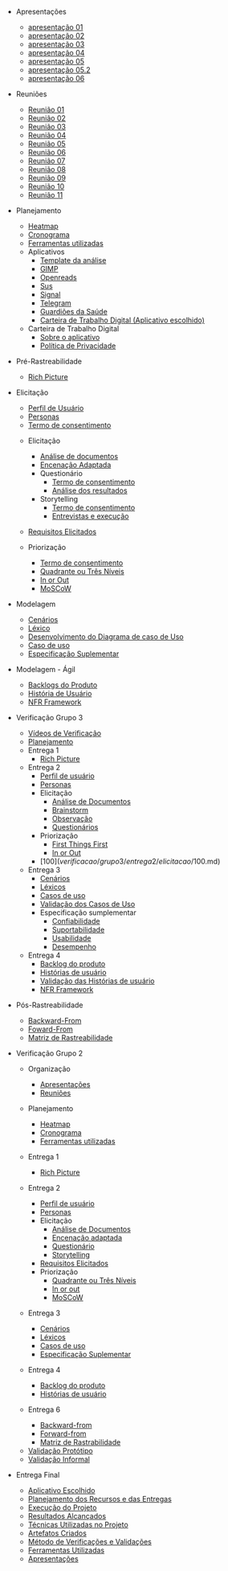 
* Apresentações
  - [apresentação 01](/apresentacoes/apresentacao01.md)
  - [apresentação 02](/apresentacoes/apresentacao02.md)
  - [apresentação 03](/apresentacoes/apresentacao03.md)
  - [apresentação 04](/apresentacoes/apresentacao04.md)
  - [apresentação 05](/apresentacoes/apresentacao5.md)
  - [apresentação 05.2](apresentacoes/Apresentacao5-2.md)
  - [apresentação 06](/apresentacoes/apresentacao06.md)

* Reuniões
  - [Reunião 01](reunioes/ata01.md)
  - [Reunião 02](reunioes/ata02.md)
  - [Reunião 03](reunioes/ata03.md)
  - [Reunião 04](reunioes/ata04.md)
  - [Reunião 05](reunioes/ata05.md)
  - [Reunião 06](reunioes/ata06.md)
  - [Reunião 07](reunioes/ata07.md)
  - [Reunião 08](reunioes/ata08.md)
  - [Reunião 09](reunioes/ata09.md)
  - [Reunião 10](reunioes/ata10.md)
  - [Reunião 11](reunioes/ata11.md)
  
* Planejamento 
  - [Heatmap](planejamento/heatmap.md)
  - [Cronograma](planejamento/Cronograma.md)
  - [Ferramentas utilizadas](planejamento/ferramentas.md)
  * Aplicativos
    - [Template da análise](planejamento/aplicativos/Templete_Analise.md)
    - [GIMP](planejamento/aplicativos/analise_GIMP.md)
    - [Openreads](planejamento/aplicativos/analise_Openreads.md)
    - [Sus](planejamento/aplicativos/analise_sus.md)
    - [Signal](planejamento/aplicativos/analise_Signal.md)
    - [Telegram](planejamento/aplicativos/analise_Telegram.md)
    - [Guardiões da Saúde](planejamento/aplicativos/analise_Guardioes.md)
    - [Carteira de Trabalho Digital (Aplicativo escolhido)](planejamento/aplicativos/analise_carteiradigitaldetrabalho.md)
  * Carteira de Trabalho Digital
    - [Sobre o aplicativo](planejamento/carteiraDigital/sobreCarteiraDigital.md)
    - [Política de Privacidade](planejamento/carteiraDigital/termosApp.md)
* Pré-Rastreabilidade
  - [Rich Picture](planejamento/rich_picture.md)

* Elicitação
  - [Perfil de Usuário](Elicitacao/PerfilDeUsuario.md)
  - [Personas](Elicitacao/Personas/TodasPersonas.md)
  - [Termo de consentimento](Elicitacao/TecnicasElicitacao/Execucao/Storytelling/TermoConsentimento.md)
      
  * Elicitação        
      - [Análise de documentos](Elicitacao/TecnicasElicitacao/Execucao/AnaliseDocumentos.md)
      - [Encenação Adaptada](Elicitacao/TecnicasElicitacao/Execucao/EncenacaoAdaptada.md)
      * Questionário
          - [Termo de consentimento](Elicitacao/TecnicasElicitacao/Execucao/Questionários/TermoConsentimento01.md)
          - [Análise dos resultados](Elicitacao/TecnicasElicitacao/Execucao/Questionários/Questionario.md)
      * Storytelling
          - [Termo de consentimento](Elicitacao/TecnicasElicitacao/Execucao/Storytelling/TermoConsentimento.md)
          - [Entrevistas e execução](Elicitacao/TecnicasElicitacao/Execucao/Storytelling/Storytelling.md)

            
  * [Requisitos Elicitados](Elicitacao/ResquisitosCorrigidos.md)

  * Priorização
    - [Termo de consentimento](Elicitacao/Priorizacao/Execucao/TermoConsentimentoPriorizacao.md)
    - [Quadrante ou Três Níveis](Elicitacao/Priorizacao/Execucao/QuadranteTresNiveis.md)
    - [In or Out](Elicitacao/Priorizacao/Execucao/InOrOut.md)
    - [MoSCoW](Elicitacao/Priorizacao/Execucao/MoSCoW.md)

* Modelagem
  - [Cenários](/modelagem/cenarios.md)
  - [Léxico](/modelagem/lexico.md)
  - [Desenvolvimento do Diagrama de caso de Uso](/ignore/IgnoreDiagramaCasoUso.md)
  - [Caso de uso](/modelagem/casoDeUso.md)
  - [Especificação Suplementar](/modelagem/especSuplementar.md)

* Modelagem - Ágil
  - [Backlogs do Produto](modelagemAgil/backlog.md)
  - [História de Usuário](modelagemAgil/historiaUsuario.md)
  - [NFR Framework](modelagemAgil/NFR.md)


* Verificação Grupo 3
  - [Vídeos de Verificação](verificacao/grupo3/videosValidacao.md)
  - [Planejamento](verificacao/grupo3/Planejamento.md)
  * Entrega 1
    - [Rich Picture](verificacao/grupo3/entrega1/richPicture.md)
  * Entrega 2
    - [Perfil de usuário](verificacao/grupo3/entrega2/perfilUsuário.md)
    - [Personas](verificacao/grupo3/entrega2/personas.md)
    * Elicitação
      -  [Análise de Documentos](verificacao/grupo3/entrega2/elicitacao/analiseDocumentos.md)
      - [Brainstorm](verificacao/grupo3/entrega2/elicitacao/brainstorm.md)
      - [Observação](verificacao/grupo3/entrega2/elicitacao/observacao.md)
      - [Questionários](verificacao/grupo3/entrega2/elicitacao/questionarios.md)
    * Priorização
      - [First Things First](verificacao/grupo3/entrega2/priorizacao/FirstThingsFirst.md) 
      - [In or Out](verificacao/grupo3/entrega2/priorizacao/InOrOut.md) 
    - [100$](verificacao/grupo3/entrega2/elicitacao/100$.md)
  * Entrega 3
    - [Cenários](verificacao/grupo3/entrega3/cenarios.md)
    - [Léxicos](verificacao/grupo3/entrega3/lexicos.md)
    - [Casos de uso](verificacao/grupo3/entrega3/casosDeUso.md)
    - [Validação dos Casos de Uso](/verificacao/grupo3/entrega3/validacaoCasosDeUso.md)
    * Especificação sumplementar
      - [Confiabilidade](verificacao/grupo3/entrega3/especSuplementar/Confiabilidade.md)
      - [Suportabilidade](verificacao/grupo3/entrega3/especSuplementar/Suportabilidade.md)
      - [Usabilidade](verificacao/grupo3/entrega3/especSuplementar/Usabilidade.md)         
      - [Desempenho](verificacao/grupo3/entrega3/especSuplementar/desempenho.md)          
  * Entrega 4
    - [Backlog do produto](verificacao/grupo3/entrega4/backlog.md)
    - [Histórias de usuário](verificacao/grupo3/entrega4/historiasUsuario.md)
    - [Validação das Histórias de usuário](verificacao/grupo3/entrega4/validacaoHistoriasUsuario.md)
    - [NFR Framework](verificacao/grupo3/entrega4/NFR.md)      

* Pós-Rastreabilidade 
  - [Backward-From](posRastreabilidade/backwardFrom.md)
  - [Foward-From](posRastreabilidade/forwardFrom.md)
  - [Matriz de Rastreabilidade](posRastreabilidade/matriz.md)

* Verificação Grupo 2
  * Organização
    - [Apresentações](verificacao/grupo2/Organização/apresentações.md)
    - [Reuniões](verificacao/grupo2/Organização/atas.md)
  * Planejamento
    - [Heatmap](verificacao/grupo2/entrega1/VerificacaoHeatmap.md)
    - [Cronograma](verificacao/grupo2/entrega1/cronograma.md)
    - [Ferramentas utilizadas](verificacao/grupo2/entrega1/Ferramentas.md)  
  * Entrega 1
    - [Rich Picture](verificacao/grupo2/entrega1/verificacaoRichPicture.md)
  * Entrega 2
    - [Perfil de usuário](verificacao/grupo2/entrega2/elicitação/PerfilUsuario.md)
    - [Personas](verificacao/grupo2/entrega2/elicitação/Personas.md)
    * Elicitação
      - [Análise de Documentos](verificacao/grupo2/entrega2/elicitação/AnáliseDocumentos.md)
      - [Encenação adaptada](verificacao/grupo2/entrega2/elicitação/)
      - [Questionário](verificacao/grupo2/entrega2/elicitação/Questionario.md)
      - [Storytelling](verificacao/grupo2/entrega2/elicitação/Storytelling.md)
    - [Requisitos Elicitados](verificacao/grupo2/entrega2/RequisitosElicitados.md)
    * Priorização
      - [Quadrante ou Três Níveis](verificacao/grupo2/entrega2/priorização/Quadrante.md)
      - [In or out](verificacao/grupo2/entrega2/priorização/)
      - [MoSCoW](verificacao/grupo2/entrega2/priorização/moscow.md)
  * Entrega 3
    - [Cenários](verificacao/grupo2/entrega3/Cenarios.md)
    - [Léxicos](verificacao/grupo2/entrega3/Léxicos.md)
    - [Casos de uso](verificacao/grupo2/entrega3/CasosDeUso.md)
    - [Especificação Suplementar](verificacao/grupo2/entrega3/)

  * Entrega 4
    - [Backlog do produto](verificacao/grupo2/entrega4/backlog.md)
    - [Histórias de usuário](verificacao/grupo2/entrega4/HistoriasUsuários.md)
    <!-- - [NFR Framework]() -->
  * Entrega 6 
    - [Backward-from](verificacao/grupo2/entrega6/Backward.md)
    - [Forward-from](verificacao/grupo2/entrega6/forward.md)
    - [Matriz de Rastrabilidade](verificacao/grupo2/entrega6/matriz.md)
  - [Validação Protótipo](verificacao/grupo2/ValidaçãoPrototipo.md)
  - [Validação Informal](verificacao/grupo2/validacaoInformal.md)

* Entrega Final
  - [Aplicativo Escolhido](EntregaFinal/AplicativoEscolhido.md)
  - [Planejamento dos Recursos e das Entregas](EntregaFinal/PlanejamentoRecursosEntregas.md)
  - [Execução do Projeto](EntregaFinal/Execucao.md)
  - [Resultados Alcançados](EntregaFinal/ResultadosAlcancados.md)
  - [Técnicas Utilizadas no Projeto](EntregaFinal/TecnicasUtilizadas.md)
  - [Artefatos Criados](EntregaFinal/ArtefatosCriados.md)
  - [Método de Verificações e Validações](EntregaFinal/MetodoVerificacaoValidacao.md)
  - [Ferramentas Utilizadas](EntregaFinal/FerramentasUtilizadas.md)
  - [Apresentações](EntregaFinal/Apresentacoes.md)


 

